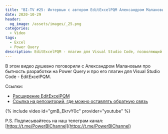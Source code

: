 ```yaml
---
title: "BI-TV #25: Интервью с автором EditExcelPQM Александром Малановым"
date: 2020-10-29
header:
  og_image: /assets/images/_25.png
categories:
  - Video
tags:
  - Excel
  - Power Query
description: EditExcelPQM - плагин для Visual Studio Code, позволяющий разом извлечь и запаковать обратно код M из XLSX файлов
---
```

<!-- markdownlint-disable MD040 MD013 -->
В этом видео душевно поговорили с Александром Малановым про бытность разработки на Power Query и про его плагин для Visual Studio Code - EditExcelPQM.

Ссылки:

- [Расширение EditExcelPQM](https://marketplace.visualstudio.com/items?itemName=AMalanov.editexcelpqm)
- [Ссылка на репозиторий, где можно оставлять обратную связь](https://github.com/amalanov/EditExcelPQM)

{% include video id="gmB_EkrvY0c" provider="youtube" %}

P.S. Подписывайтесь на наш телеграм канал: [https://t.me/PowerBIChannel](https://t.me/PowerBIChannel)

<!--  
<style>.embed-container { position: relative; padding-bottom: 56.25%; height: 0; overflow: hidden; max-width: 100%; } .embed-container iframe, .embed-container object, .embed-container embed { position: absolute; top: 0; left: 0; width: 100%; height: 100%; }</style><div class='embed-container'><iframe src='https://www.youtube.com/embed/XY7qf1wlgyU' frameborder='0' allowfullscreen></iframe></div>
-->  